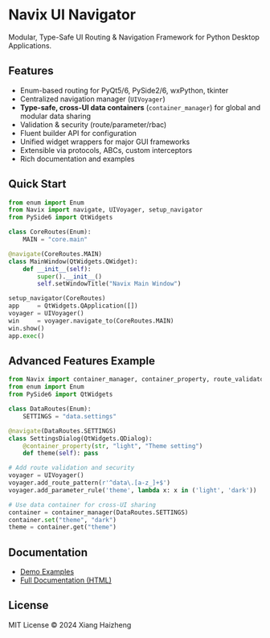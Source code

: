 # Navix UI Navigator

Modular, Type-Safe UI Routing & Navigation Framework for Python Desktop Applications.

## Features

- Enum-based routing for PyQt5/6, PySide2/6, wxPython, tkinter
- Centralized navigation manager (`UIVoyager`)
- **Type-safe, cross-UI data containers** (`container_manager`) for global and modular data sharing
- Validation & security (route/parameter/rbac)
- Fluent builder API for configuration
- Unified widget wrappers for major GUI frameworks
- Extensible via protocols, ABCs, custom interceptors
- Rich documentation and examples

## Quick Start

```python
from enum import Enum
from Navix import navigate, UIVoyager, setup_navigator
from PySide6 import QtWidgets

class CoreRoutes(Enum):
    MAIN = "core.main"

@navigate(CoreRoutes.MAIN)
class MainWindow(QtWidgets.QWidget):
    def __init__(self):
        super().__init__()
        self.setWindowTitle("Navix Main Window")

setup_navigator(CoreRoutes)
app     = QtWidgets.QApplication([])
voyager = UIVoyager()
win     = voyager.navigate_to(CoreRoutes.MAIN)
win.show()
app.exec()
```

## Advanced Features Example

```python
from Navix import container_manager, container_property, route_validator, UIVoyager, navigate
from enum import Enum
from PySide6 import QtWidgets

class DataRoutes(Enum):
    SETTINGS = "data.settings"

@navigate(DataRoutes.SETTINGS)
class SettingsDialog(QtWidgets.QDialog):
    @container_property(str, "light", "Theme setting")
    def theme(self): pass

# Add route validation and security
voyager = UIVoyager()
voyager.add_route_pattern(r'^data\.[a-z_]+$')
voyager.add_parameter_rule('theme', lambda x: x in ('light', 'dark'))

# Use data container for cross-UI sharing
container = container_manager(DataRoutes.SETTINGS)
container.set("theme", "dark")
theme = container.get("theme")
```

## Documentation
- [Demo Examples](demo/)
- [Full Documentation (HTML)](doc/qmx_full_documentation.html)

## License

MIT License © 2024 Xiang Haizheng
